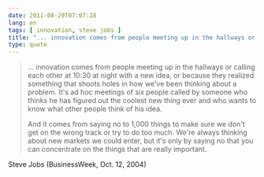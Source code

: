 ```yaml
---
date: 2011-08-29T07:07:28
lang: en
tags: [ innovation, steve jobs ]
title: "... innovation comes from people meeting up in the hallways or calling"
type: quote
---
```


> ... innovation comes from people meeting up in the hallways or calling
> each other at 10:30 at night with a new idea, or because they realized
> something that shoots holes in how we've been thinking about a
> problem. It's ad hoc meetings of six people called by someone who
> thinks he has figured out the coolest new thing ever and who wants to
> know what other people think of his idea.
>
> And it comes from saying no to 1,000 things to make sure we don't get
> on the wrong track or try to do too much. We're always thinking about
> new markets we could enter, but it's only by saying no that you can
> concentrate on the things that are really important.

Steve Jobs (BusinessWeek, Oct. 12, 2004)

